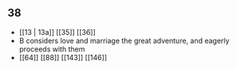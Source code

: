 ## 38
- [[13 | 13a]] [[35]] [[36]] 
- B considers love and marriage the great adventure, and eagerly proceeds with them
- [[64]] [[88]] [[143]] [[146]] 


